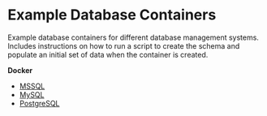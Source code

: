 # Example Database Containers

Example database containers for different database management systems. Includes instructions on how to run a script to create the schema and populate an initial set of data when the container is created.

**Docker**
- [MSSQL](./docker-mssql/README.md)
- [MySQL](./docker-mysql/README.md)
- [PostgreSQL](./docker-postgres/README.md)